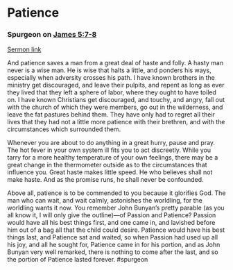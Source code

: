 # Patience

### Spurgeon on [James 5:7-8](James5#v.7-8)
[Sermon link](https://www.spurgeongems.org/sermon/chs1025.pdf)

And patience saves a man from a great deal of haste and folly. A hasty man never is a wise man. He is wise that halts a little, and ponders his ways, especially when adversity crosses his path. I have known brothers in the ministry get discouraged, and leave their pulpits, and repent as long as ever they lived that they left a sphere of labor, where they ought to have toiled on. I have known Christians get discouraged, and touchy, and angry, fall out with the church of which they were members, go out in the wilderness, and leave the fat pastures behind them. They have only had to regret all their lives that they had not a little more patience with their brethren, and with the circumstances which surrounded them.

Whenever you are about to do anything in a great hurry, pause and pray. The hot fever in your own system ill fits you to act discreetly. While you tarry for a more healthy temperature of your own feelings, there may be a great change in the thermometer outside as to the circumstances that influence you. Great haste makes little speed. He who believes shall not make haste. And as the promise runs, he shall never be confounded.

Above all, patience is to be commended to you because it glorifies God. The man who can wait, and wait calmly, astonishes the worldling, for the worldling wants it now. You remember John Bunyan’s pretty parable (as you all know it, I will only give the outline)—of Passion and Patience? Passion would have all his best things first, and one came in, and lavished before him out of a bag all that the child could desire. Patience would have his best things last, and Patience sat and waited, so when Passion had used up all his joy, and all he sought for, Patience came in for his portion, and as John Bunyan very well remarked, there is nothing to come after the last, and so the portion of Patience lasted forever.
#spurgeon 
### []()

### []()

### []()

### []()
